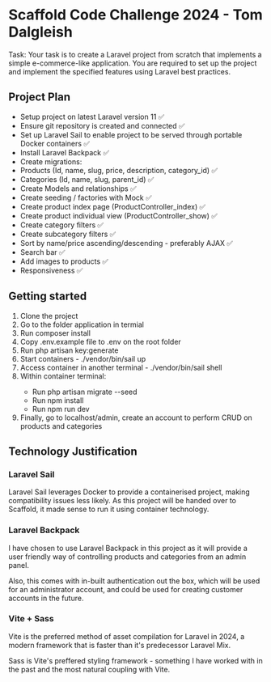 # Scaffold Code Challenge 2024 - Tom Dalgleish

Task: Your task is to create a Laravel project from scratch that implements a simple
e-commerce-like application. You are required to set up the project and implement
the specified features using Laravel best practices.

## Project Plan

- Setup project on latest Laravel version 11 ✅
- Ensure git repository is created and connected ✅
- Set up Laravel Sail to enable project to be served through portable Docker containers ✅
- Install Laravel Backpack  ✅
- Create migrations:
- Products (Id, name, slug, price, description, category_id) ✅
- Categories (Id, name, slug, parent_id) ✅
- Create Models and relationships ✅
- Create seeding / factories with Mock ✅
- Create product index page (ProductController_index) ✅
- Create product individual view (ProductController_show) ✅
- Create category filters ✅
- Create subcategory filters ✅
- Sort by name/price ascending/descending - preferably AJAX ✅
- Search bar ✅
- Add images to products ✅
- Responsiveness ✅


## Getting started

<ol>
    <li>Clone the project</li>
    <li>Go to the folder application in termial</li>
    <li>Run composer install</li>
    <li>Copy .env.example file to .env on the root folder</li>
    <li>Run php artisan key:generate</li>
    <li>Start containers -  ./vendor/bin/sail up</li>
    <li>Access container in another terminal -  ./vendor/bin/sail shell</li>
    <li>Within container terminal:</li>
    <ul>
        <li>Run php artisan migrate --seed</li>
        <li>Run npm install</li>
        <li>Run npm run dev</li>
    </ul>
    <li>Finally, go to localhost/admin, create an account to perform CRUD on products and categories</li>
</ol>

## Technology Justification

### Laravel Sail

Laravel Sail leverages Docker to provide a containerised project, making compatibility issues less likely. As this project will be handed over to Scaffold, it made sense to run it using container technology.

### Laravel Backpack

I have chosen to use Laravel Backpack in this project as it will provide a user friendly way of controlling products and categories from an admin panel.

Also, this comes with in-built authentication out the box, which will be used for an administrator account, and could be used for creating customer accounts in the future.

### Vite + Sass

Vite is the preferred method of asset compilation for Laravel in 2024, a modern framework that is faster than it's predecessor Laravel Mix.

Sass is Vite's preffered styling framework - something I have worked with in the past and the most natural coupling with Vite.













